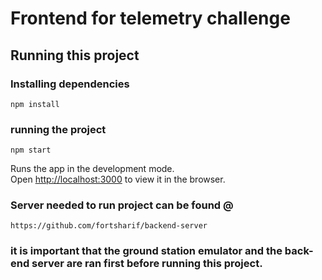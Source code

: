 # Frontend for telemetry challenge

## Running this project

### Installing dependencies
`npm install`

### running the project
`npm start`

Runs the app in the development mode.\
Open [http://localhost:3000](http://localhost:3000) to view it in the browser.

### Server needed to run project can be found @
`https://github.com/fortsharif/backend-server`

### it is important that the ground station emulator and the back-end server are ran first before running this project.


